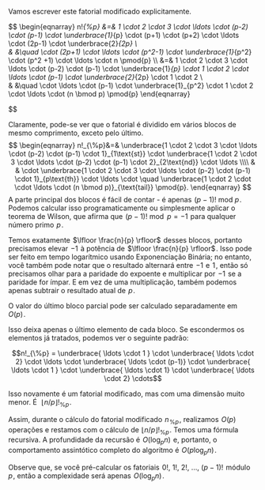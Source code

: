 Vamos escrever este fatorial modificado explicitamente.

$$
\begin{eqnarray}
n!_{\%p} &=& 1 \cdot 2 \cdot 3 \cdot \ldots \cdot (p-2) \cdot (p-1) \cdot \underbrace{1}_{p} \cdot (p+1) \cdot (p+2) \cdot \ldots \cdot (2p-1) \cdot \underbrace{2}_{2p} \\\
 & &\quad \cdot (2p+1) \cdot \ldots \cdot (p^2-1) \cdot \underbrace{1}_{p^2} \cdot (p^2 +1) \cdot \ldots \cdot n \pmod{p} \\\\
&=& 1 \cdot 2 \cdot 3 \cdot \ldots \cdot (p-2) \cdot (p-1) \cdot \underbrace{1}_{p} \cdot 1 \cdot 2 \cdot \ldots \cdot (p-1) \cdot \underbrace{2}_{2p} \cdot 1 \cdot 2 \\\
& &\quad \cdot \ldots \cdot (p-1) \cdot \underbrace{1}_{p^2} \cdot 1 \cdot 2 \cdot \ldots \cdot (n \bmod p) \pmod{p}
\end{eqnarray}

$$

Claramente, pode-se ver que o fatorial é dividido em vários blocos de mesmo comprimento, exceto pelo último.
$$
\begin{eqnarray}
n!_{\%p}&=& \underbrace{1 \cdot 2 \cdot 3 \cdot \ldots \cdot (p-2) \cdot (p-1) \cdot 1}_{1\text{st}} \cdot \underbrace{1 \cdot 2 \cdot 3 \cdot \ldots \cdot (p-2) \cdot (p-1) \cdot 2}_{2\text{nd}} \cdot \ldots \\\\
& & \cdot \underbrace{1 \cdot 2 \cdot 3 \cdot \ldots \cdot (p-2) \cdot (p-1) \cdot 1}_{p\text{th}} \cdot \ldots \cdot \quad \underbrace{1 \cdot 2 \cdot \cdot \ldots \cdot (n \bmod p)}_{\text{tail}} \pmod{p}.
\end{eqnarray}
$$
A parte principal dos blocos é fácil de contar - é apenas  $(p-1)!\ \mathrm{mod}\ p$ . Podemos calcular isso programaticamente ou simplesmente aplicar o teorema de Wilson, que afirma que  $(p-1)! \bmod p = -1$  para qualquer número primo  $p$ .

Temos exatamente  $\lfloor \frac{n}{p} \rfloor$  desses blocos, portanto precisamos elevar  $-1$  à potência de  $\lfloor \frac{n}{p} \rfloor$ . Isso pode ser feito em tempo logarítmico usando Exponenciação Binária; no entanto, você também pode notar que o resultado alternará entre  $-1$  e  $1$ , então só precisamos olhar para a paridade do expoente e multiplicar por  $-1$  se a paridade for ímpar. E em vez de uma multiplicação, também podemos apenas subtrair o resultado atual de  $p$ .

O valor do último bloco parcial pode ser calculado separadamente em  
$O(p)$ .

Isso deixa apenas o último elemento de cada bloco. Se escondermos os elementos já tratados, podemos ver o seguinte padrão:

$$n!_{\%p} = \underbrace{ \ldots \cdot 1 } \cdot \underbrace{ \ldots \cdot 2} \cdot \ldots \cdot \underbrace{ \ldots \cdot (p-1)} \cdot \underbrace{ \ldots \cdot 1 } \cdot \underbrace{ \ldots \cdot 1} \cdot \underbrace{ \ldots \cdot 2} \cdots$$

Isso novamente é um fatorial modificado, mas com uma dimensão muito menor. É  
$\lfloor n / p \rfloor !_{\%p}$ .

Assim, durante o cálculo do fatorial modificado  $n\!_{\%p}$ , realizamos  $O(p)$  operações e restamos com o cálculo de  $\lfloor n / p \rfloor !_{\%p}$ . Temos uma fórmula recursiva. A profundidade da recursão é  $O(\log_p n)$  e, portanto, o comportamento assintótico completo do algoritmo é  $O(p \log_p n)$ .

Observe que, se você pré-calcular os fatoriais  $0!,~ 1!,~ 2!,~ \dots,~ (p-1)!$  módulo  $p$ , então a complexidade será apenas  $O(\log_p n)$ .

